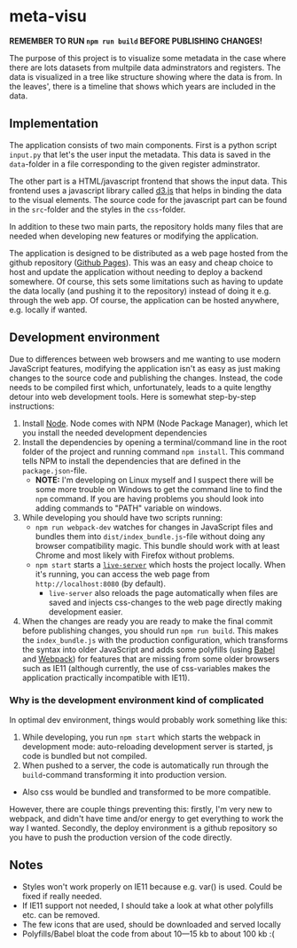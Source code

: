 # meta-visu

**REMEMBER TO RUN `npm run build` BEFORE PUBLISHING CHANGES!**

The purpose of this project is to visualize some metadata in the case where there are lots datasets from multpile data adminstrators and registers. The data is visualized in a tree like structure showing where the data is from. In the leaves', there is a timeline that shows which years are included in the data.

## Implementation

The application consists of two main components. First is a python script `input.py` that let's the user input the metadata. This data is saved in the `data`-folder in a file corresponding to the given register adminstrator.

The other part is a HTML/javascript frontend that shows the input data. This frontend uses a javascript library called [d3.js](https://d3js.org/) that helps in binding the data to the visual elements. The source code for the javascript part can be found in the `src`-folder and the styles in the `css`-folder.

In addition to these two main parts, the repository holds many files that are needed when developing new features or modifying the application.

The application is designed to be distributed as a web page hosted from the github repository ([Github Pages](https://pages.github.com/)). This was an easy and cheap choice to host and update the application without needing to deploy a backend somewhere. Of course, this sets some limitations such as having to update the data locally (and pushing it to the repository) instead of doing it e.g. through the web app. Of course, the application can be hosted anywhere, e.g. locally if wanted.

## Development environment

Due to differences between web browsers and me wanting to use modern JavaScript features, modifying the application isn't as easy as just making changes to the source code and publishing the changes. Instead, the code needs to be compiled first which, unfortunately, leads to a quite lengthy detour into web development tools. Here is somewhat step-by-step instructions:

1. Install [Node](https://nodejs.org/en/). Node comes with NPM (Node Package Manager), which let you install the needed development dependencies
2. Install the dependencies by opening a terminal/command line in the root folder of the project and running command `npm install`. This command tells NPM to install the dependencies that are defined in the `package.json`-file.
    - **NOTE:** I'm developing on Linux myself and I suspect there will be some more trouble on Windows to get the command line to find the `npm` command. If you are having problems you should look into adding commands to "PATH" variable on windows.
3. While developing you should have two scripts running:
    - `npm run webpack-dev` watches for changes in JavaScript files and bundles them into `dist/index_bundle.js`-file without doing any browser compatibility magic. This bundle should work with at least Chrome and most likely with Firefox without problems.
    - `npm start` starts a [`live-server`](https://www.npmjs.com/package/live-server) which hosts the project locally. When it's running, you can access the web page from `http://localhost:8080` (by default).
        - `live-server` also reloads the page automatically when files are saved and injects css-changes to the web page directly making development easier.
4. When the changes are ready you are ready to make the final commit before publishing changes, you should run `npm run build`. This makes the `index_bundle.js` with the production configuration, which transforms the syntax into older JavaScript and adds some polyfills (using [Babel](https://babeljs.io/) and [Webpack](https://webpack.js.org/)) for features that are missing from some older browsers such as IE11 (although currently, the use of css-variables makes the application practically incompatible with IE11).

### Why is the development environment kind of complicated

In optimal dev environment, things would probably work something like this:

1. While developing, you run `npm start` which starts the webpack in development mode: auto-reloading development server is started, js code is bundled but not compiled.
2. When pushed to a server, the code is automatically run through the `build`-command transforming it into production version.
- Also css would be bundled and transformed to be more compatible.

However, there are couple things preventing this: firstly, I'm very new to webpack, and didn't have time and/or energy to get everything to work the way I wanted. Secondly, the deploy environment is a github repository so you have to push the production version of the code directly.

## Notes

- Styles won't work properly on IE11 because e.g. var() is used. Could be fixed if really needed.
- If IE11 support not needed, I should take a look at what other polyfills etc. can be removed.
- The few icons that are used, should be downloaded and served locally
- Polyfills/Babel bloat the code from about 10—15 kb to about 100 kb :(
